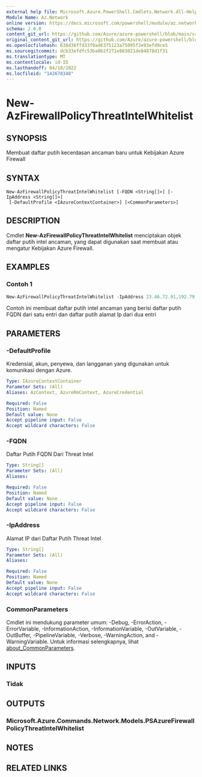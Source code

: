```yaml
---
external help file: Microsoft.Azure.PowerShell.Cmdlets.Network.dll-Help.xml
Module Name: Az.Network
online version: https://docs.microsoft.com/powershell/module/az.network/new-azfirewallpolicythreatintelwhitelist
schema: 2.0.0
content_git_url: https://github.com/Azure/azure-powershell/blob/main/src/Network/Network/help/New-AzFirewallPolicyThreatIntelWhitelist.md
original_content_git_url: https://github.com/Azure/azure-powershell/blob/main/src/Network/Network/help/New-AzFirewallPolicyThreatIntelWhitelist.md
ms.openlocfilehash: 638d36ffd33f0ad6375123a75095f2e93efd9ce5
ms.sourcegitcommit: dcb33efdfc53ba0b2f271e883021de84878d1f31
ms.translationtype: MT
ms.contentlocale: id-ID
ms.lasthandoff: 04/18/2022
ms.locfileid: "142678348"
---
```

# New-AzFirewallPolicyThreatIntelWhitelist

## SYNOPSIS
Membuat daftar putih kecerdasan ancaman baru untuk Kebijakan Azure Firewall

## SYNTAX

```
New-AzFirewallPolicyThreatIntelWhitelist [-FQDN <String[]>] [-IpAddress <String[]>]
 [-DefaultProfile <IAzureContextContainer>] [<CommonParameters>]
```

## DESCRIPTION
Cmdlet **New-AzFirewallPolicyThreatIntelWhitelist** menciptakan objek daftar putih intel ancaman, yang dapat digunakan saat membuat atau mengatur Kebijakan Azure Firewall.

## EXAMPLES

### Contoh 1
```powershell
New-AzFirewallPolicyThreatIntelWhitelist -IpAddress 23.46.72.91,192.79.236.79 -FQDN microsoft.com
```

Contoh ini membuat daftar putih intel ancaman yang berisi daftar putih FQDN dari satu entri dan daftar putih alamat Ip dari dua entri

## PARAMETERS

### -DefaultProfile
Kredensial, akun, penyewa, dan langganan yang digunakan untuk komunikasi dengan Azure.

```yaml
Type: IAzureContextContainer
Parameter Sets: (All)
Aliases: AzContext, AzureRmContext, AzureCredential

Required: False
Position: Named
Default value: None
Accept pipeline input: False
Accept wildcard characters: False
```

### -FQDN
Daftar Putih FQDN Dari Threat Intel

```yaml
Type: String[]
Parameter Sets: (All)
Aliases:

Required: False
Position: Named
Default value: None
Accept pipeline input: False
Accept wildcard characters: False
```

### -IpAddress
Alamat IP dari Daftar Putih Threat Intel

```yaml
Type: String[]
Parameter Sets: (All)
Aliases:

Required: False
Position: Named
Default value: None
Accept pipeline input: False
Accept wildcard characters: False
```

### CommonParameters
Cmdlet ini mendukung parameter umum: -Debug, -ErrorAction, -ErrorVariable, -InformationAction, -InformationVariable, -OutVariable, -OutBuffer, -PipelineVariable, -Verbose, -WarningAction, and -WarningVariable. Untuk informasi selengkapnya, lihat [about_CommonParameters](http://go.microsoft.com/fwlink/?LinkID=113216).

## INPUTS

### Tidak

## OUTPUTS

### Microsoft.Azure.Commands.Network.Models.PSAzureFirewallPolicyThreatIntelWhitelist

## NOTES

## RELATED LINKS
